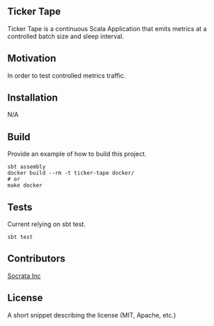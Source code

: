 ## Ticker Tape

Ticker Tape is a continuous Scala Application that emits metrics at a controlled batch size and sleep interval.

## Motivation

In order to test controlled metrics traffic.

## Installation

N/A

## Build

Provide an example of how to build this project.

```
sbt assembly
docker build --rm -t ticker-tape docker/
# or
make docker
```

## Tests

Current relying on sbt test.

```
sbt test
```

## Contributors

[Socrata Inc](www.socrata.com)

## License

A short snippet describing the license (MIT, Apache, etc.)